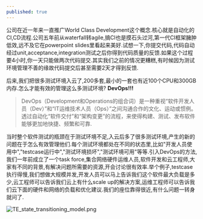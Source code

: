 ```yaml
---
published: true
---
```


公司在近一年来一直推广World Class Development这个概念.核心就是自动化的CI,CD流程.公司五年前从waterfall转agile,搞CI也是摸石头过河,第一代CI框架臃肿低效,远不及它在powerpoint slides里看起来美好.试想一下,你提交代码,代码自动经过unit,acceptance,integration测试之后你得到代码质量的反馈.如果这个过程要4小时,你一天只能做两次代码提交.其实我们之前的情况更糟糕,有时候因为测试环境管理不善的缘故代码提交后甚至需要2天才得到反馈.


后来,我们把很多测试环境入云了,200多套,最小的一套也有近100个CPU和300GB内存.怎么才能有效的管理这么多测试环境? **DevOps!!!**

> DevOps（Development和Operations的组合词）是一种重视“软件开发人员（Dev）”和“IT运维技术人员（Ops）”之间沟通合作的文化、运动或惯例。透过自动化“软件交付”和“架构变更”的流程，来使得构建、测试、发布软件能够更加地快捷、频繁和可靠.

当时整个软件测试的瓶颈在于测试环境不足,入云后多了很多测试环境,产生的新的问题在于怎么有效管理他们.每个测试环境都处在不同的状态里,比如"开发人员使用中","testcase运行中","测试环境损坏","测试环境可用"等等.引入DevOps的方法,我们一年前成立了一个task force,集合网络硬件运维人员,软件开发和云工程师,大家有不同的背景,有解决问题所需要的资源,开会讨论很有效率.举个例子,testcase执行得慢,我们想做大规模并发,开发人员可以马上告诉我们这个软件最大负载是多少,云工程师可以告诉我们云上有什么scale up的解决方案,运维工程师可以告诉我们云下面的硬件和网络的负载和优化建议.我们的座位靠得很近,有什么问题一转身就问了.

![TE_state_transitioning_model.png]({{site.baseurl}}/images/TE_state_transitioning_model.png)

